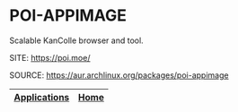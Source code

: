 # POI-APPIMAGE

 Scalable KanColle browser and tool.

 SITE: https://poi.moe/

 SOURCE: https://aur.archlinux.org/packages/poi-appimage

 | [Applications](https://portable-linux-apps.github.io/apps.html) | [Home](https://portable-linux-apps.github.io)
 | --- | --- |

